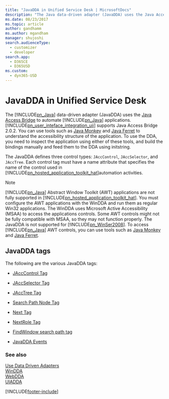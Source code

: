 ```yaml
---
title: "JavaDDA in Unified Service Desk | MicrosoftDocs"
description: "The Java data-driven adapter (JavaDDA) uses the Java Access Bridge to automate Java applications. User Interface Integration (UII) supports Java Access Bridge 2.0.2."
ms.date: 08/23/2017
ms.topic: article
author: gandhamm
ms.author: mgandham
manager: shujoshi
search.audienceType: 
  - customizer
  - developer
search.app: 
  - D365CE
  - D365USD
ms.custom: 
  - dyn365-USD
---
```

# JavaDDA in Unified Service Desk
The [!INCLUDE[pn_Java](../includes/pn-java.md)] data-driven adapter (JavaDDA) uses the [Java Access Bridge](https://www.oracle.com/technetwork/java/javase/tech/index-jsp-136191.html) to automate [!INCLUDE[pn_Java](../includes/pn-java.md)] applications. [!INCLUDE[pn_user_inteface_integration_uii](../includes/pn-user-interface-integration-uii.md)] supports Java Access Bridge 2.0.2. You can use tools such as [Java Monkey](https://docs.oracle.com/javase/accessbridge/2.0.2/javamonkey.htm) and [Java Ferret](https://docs.oracle.com/javase/accessbridge/2.0.2/javaferret.htm) to understand the accessibility structure of the application. To use the DDA, you need to inspect the application using either of these tools, and build the bindings manually and feed them to the DDA using initstring.  
  
 The JavaDDA defines three control types:  `JAccControl`, `JAccSelector`, and `JAccTree`. Each control tag must have a name attribute that specifies the name of the control used in [!INCLUDE[pn_hosted_application_toolkit_hat](../includes/pn-hosted-application-toolkit-hat.md)]automation activities.  
  
> [!NOTE]
> [!INCLUDE[pn_Java](../includes/pn-java.md)] Abstract Window Toolkit (AWT) applications are not fully supported in [!INCLUDE[pn_hosted_application_toolkit_hat](../includes/pn-hosted-application-toolkit-hat.md)]. You must configure the AWT applications with the WinDDA and run them as regular Win32 applications. The WinDDA uses Microsoft Active Accessibility (MSAA) to access the applications controls. Some AWT controls might not be fully compatible with MSAA, so they may not function properly. The JavaDDA is not supported for [!INCLUDE[pn_WinSer2008](../includes/pn-winser2008.md)]. To access [!INCLUDE[pn_Java](../includes/pn-java.md)] AWT controls, you can use tools such as [Java Monkey](https://docs.oracle.com/javase/accessbridge/2.0.2/javamonkey.htm) and [Java Ferret](https://docs.oracle.com/javase/accessbridge/2.0.2/javaferret.htm).  
  
## JavaDDA tags  
 The following are the various JavaDDA tags:  
  
-   [JAccControl Tag](../unified-service-desk/jacc-control-tag.md)  
  
-   [JAccSelector Tag](../unified-service-desk/jacc-selector-tag.md)  
  
-   [JAccTree Tag](../unified-service-desk/jacc-tree-tag.md)  
  
-   [Search Path Node Tag](../unified-service-desk/search-path-node-tag.md)  
  
-   [Next Tag](../unified-service-desk/next-tag-javadda.md)  
  
-   [NextRole Tag](../unified-service-desk/nextrole-tag.md) 
  
-   [FindWindow search path tag](../unified-service-desk/find-window-search-path-tag.md)  
  
-   [JavaDDA Events](../unified-service-desk/java-dda-events.md)  
  
### See also  
 [Use Data Driven Adapters](../unified-service-desk/use-data-driven-adapters-ddas.md)   
 [WinDDA](../unified-service-desk/windda.md)   
 [WebDDA](../unified-service-desk/web-dda.md)   
 [UIADDA](../unified-service-desk/uiadda.md)


[!INCLUDE[footer-include](../includes/footer-banner.md)]
